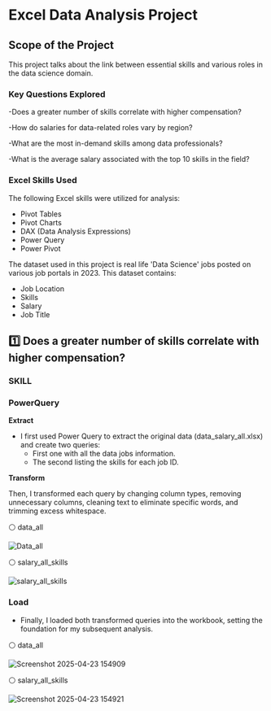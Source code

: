 # Excel Data Analysis Project
 
## Scope of the Project

This project talks about the link between essential skills and various roles in the data science domain. 

### Key Questions Explored

-Does a greater number of skills correlate with higher compensation?

-How do salaries for data-related roles vary by region?

-What are the most in-demand skills among data professionals?

-What is the average salary associated with the top 10 skills in the field?

### Excel Skills Used
The following Excel skills were utilized for analysis:

- Pivot Tables
- Pivot Charts
- DAX (Data Analysis Expressions)
- Power Query
- Power Pivot


The dataset used in this project is real life 'Data Science' jobs posted on various job portals in 2023. This dataset contains:

- Job Location
- Skills
- Salary
- Job Title

## :one: Does a greater number of skills correlate with higher compensation?

### SKILL

### PowerQuery

**Extract**

- I first used Power Query to extract the original data (data_salary_all.xlsx) and create two queries:
    - First one with all the data jobs information.
    - The second listing the skills for each job ID.

 **Transform**
 
   Then, I transformed each query by changing column types, removing unnecessary columns, cleaning text to eliminate specific words, and trimming excess whitespace.

   :white_circle: data_all

   ![Data_all](https://github.com/user-attachments/assets/4325b0fb-8aab-4e85-afd8-61c09a20e91f)

   :white_circle: salary_all_skills

   ![salary_all_skills](https://github.com/user-attachments/assets/79e7e45c-fd60-441a-a679-b53f8a5d1e8d)

### Load

- Finally, I loaded both transformed queries into the workbook, setting the foundation for my subsequent analysis.
  
:white_circle: data_all


![Screenshot 2025-04-23 154909](https://github.com/user-attachments/assets/1619c70a-dde6-4910-ba1e-207274ff6ab1)

:white_circle: salary_all_skills


![Screenshot 2025-04-23 154921](https://github.com/user-attachments/assets/8079c4e2-d7f5-4831-ac49-01675872fe21)

